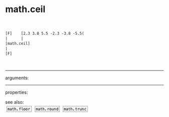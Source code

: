# math.ceil

```


[F]    [2.3 3.8 5.5 -2.3 -3.8 -5.5(
|      |
[math.ceil]
|
[F]

            
```
---
arguments:


---
properties:


see also:<br>
![math.floor](img/object_math.floor.png)
![math.round](img/object_math.round.png)
![math.trunc](img/object_math.trunc.png)
